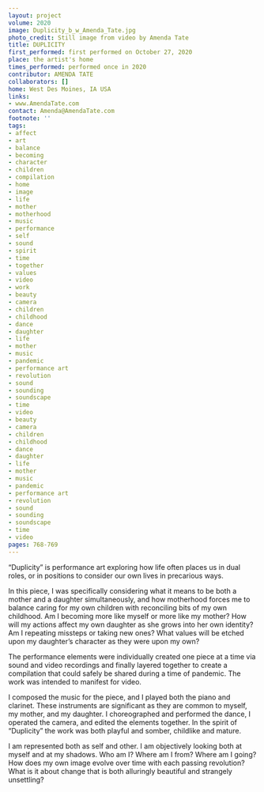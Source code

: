 ```yaml
---
layout: project
volume: 2020
image: Duplicity_b_w_Amenda_Tate.jpg
photo_credit: Still image from video by Amenda Tate
title: DUPLICITY
first_performed: first performed on October 27, 2020
place: the artist's home
times_performed: performed once in 2020
contributor: AMENDA TATE
collaborators: []
home: West Des Moines, IA USA
links:
- www.AmendaTate.com
contact: Amenda@AmendaTate.com
footnote: ''
tags:
- affect
- art
- balance
- becoming
- character
- children
- compilation
- home
- image
- life
- mother
- motherhood
- music
- performance
- self
- sound
- spirit
- time
- together
- values
- video
- work
- beauty
- camera
- children
- childhood
- dance
- daughter
- life
- mother
- music
- pandemic
- performance art
- revolution
- sound
- sounding
- soundscape
- time
- video
- beauty
- camera
- children
- childhood
- dance
- daughter
- life
- mother
- music
- pandemic
- performance art
- revolution
- sound
- sounding
- soundscape
- time
- video
pages: 768-769
---
```


“Duplicity” is performance art exploring how life often places us in dual roles, or in positions to consider our own lives in precarious ways. 

In this piece, I was specifically considering what it means to be both a mother and a daughter simultaneously, and how motherhood forces me to balance caring for my own children with reconciling bits of my own childhood. Am I becoming more like myself or more like my mother? How will my actions affect my own daughter as she grows into her own identity? Am I repeating missteps or taking new ones? What values will be etched upon my daughter’s character as they were upon my own?

The performance elements were individually created one piece at a time via sound and video recordings and finally layered together to create a compilation that could safely be shared during a time of pandemic. The work was intended to manifest for video.

I composed the music for the piece, and I played both the piano and clarinet. These instruments are significant as they are common to myself, my mother, and my daughter. I choreographed and performed the dance, I operated the camera, and edited the elements together. In the spirit of “Duplicity” the work was both playful and somber, childlike and mature.

I am represented both as self and other. I am objectively looking both at myself and at my shadows. Who am I? Where am I from? Where am I going? How does my own image evolve over time with each passing revolution? What is it about change that is both alluringly beautiful and strangely unsettling?